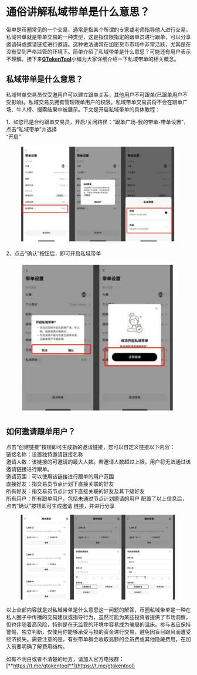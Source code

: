 # 通俗讲解私域带单是什么意思？

带单是币圈常见的一个交易，通常是指某个所谓的专家或老师指导他人进行交易。私域带单就是带单交易的一种类型，这是指仅限指定的跟单员进行跟单，可以分享邀请码或邀请链接进行邀请。这种做法通常在加密货币市场中非常活跃，尤其是在没有受到严格监管的环境下。简单介绍了私域带单是什么意思？可能还有用户表示不理解。接下来[**GTokenTool**](https://docs.gtokentool.com/)小编为大家详细介绍一下私域带单的相关概念。

## 私域带单是什么意思？

私域带单交易员仅受邀用户可以建立跟单关系，其他用户不可跟单(已跟单用户不受影响)。私域交易员拥有管理跟单用户的权限。私域带单交易员将不会在跟单广场、牛人榜、搜索结果中被展示。下文是开启私域带单的具体教程：

1、如您已是合约跟单交易员，开启/关闭路径：“跟单广场-我的带单-带单设置”，点击“私域带单”并选择
\
“开启”

<figure><img src="../.gitbook/assets/1.png" alt=""><figcaption></figcaption></figure>

2、点击“确认”按钮后，即可开启私域带单

<figure><img src="../.gitbook/assets/1 (1).png" alt=""><figcaption></figcaption></figure>

## 如何邀请跟单用户？

点击“创建链接”按钮即可生成新的邀请链接，您可以自定义链接以下内容：
\
链接名称：设置独特邀请链接名称
\
邀请人数：该链接的可邀请的最大人数。若邀请人数超过上限，用户将无法通过该邀请链接进行跟单。
\
邀请范围：可以使用该链接进行跟单的用户范围
\
直接好友：指交易员节点计划下直接关联的好友
\
所有好友：指交易员节点计划下直接关联的好友及其下级好友
\
所有用户：所有跟单用户，包括未通过节点计划邀请的用户 配置了以上信息后，点击“确认”按钮即可生成邀请
链接，并进行分享

<figure><img src="../.gitbook/assets/1 (2).png" alt=""><figcaption></figcaption></figure>

以上全部内容就是对私域带单是什么意思这一问题的解答，币圈私域带单是一种在私人圈子中传播的交易建议或指导行为，虽然可能为某些投资者提供了市场洞察，但也伴随着高风险，特别是在无监管的环境中容易成为骗局的温床。参与者应保持警惕，独立判断，仅使用你能够承受亏损的资金进行交易，避免因盲目跟风而遭受经济损失。需要注意的是，有些带单群会收取高额的会员费或其他隐藏费用，在加入前要明确了解费用结构。

如有不明白或者不清楚的地方，请加入官方电报群：[**https://t.me/gtokentool**](https://t.me/gtokentool)
